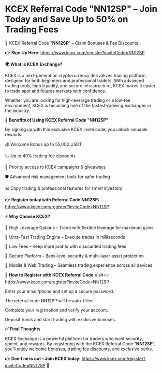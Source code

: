 # KCEX Referral Code "NN12SP" – Join Today and Save Up to 50% on Trading Fees


🚀 KCEX Referral Code "**NN12SP**" – Claim Bonuses & Fee Discounts

**👉 Sign Up Here**: https://www.kcex.com/register?inviteCode=NN12SP

**🌍 What is KCEX Exchange?**

KCEX is a next-generation cryptocurrency derivatives trading platform, designed for both beginners and professional traders. With advanced trading tools, high liquidity, and secure infrastructure, KCEX makes it easier to trade spot and futures markets with confidence.

Whether you are looking for high-leverage trading or a low-fee environment, KCEX is becoming one of the fastest-growing exchanges in the industry.

**🎁 Benefits of Using KCEX Referral Code "NN12SP"**

By signing up with this exclusive KCEX invite code, you unlock valuable rewards:

💰 Welcome Bonus up to 55,000 USDT

📉 Up to 40% trading fee discounts

🚀 Priority access to KCEX campaigns & giveaways

🛡️ Advanced risk management tools for safer trading

📊 Copy trading & professional features for smart investors

**👉 Register today with Referral Code NN12SP:**
https://www.kcex.com/register?inviteCode=NN12SP

**⚡ Why Choose KCEX?**

🔹 High Leverage Options – Trade with flexible leverage for maximum gains

🔹 Ultra-Fast Trading Engine – Execute trades in milliseconds

🔹 Low Fees – Keep more profits with discounted trading fees

🔹 Secure Platform – Bank-level security & multi-layer asset protection

🔹 Mobile & Web Trading – Seamless trading experience across all devices

**📝 How to Register with KCEX Referral Code**
Visit 👉 https://www.kcex.com/register?inviteCode=NN12SP

Enter your email/phone and set up a secure password.

The referral code NN12SP will be auto-filled.

Complete your registration and verify your account.

Deposit funds and start trading with exclusive bonuses.

**✅ Final Thoughts**

KCEX Exchange is a powerful platform for traders who want security, speed, and rewards. By registering with the KCEX Referral Code "**NN12SP**", you’ll enjoy welcome bonuses, trading fee discounts, and exclusive perks.

**👉 Don’t miss out – Join KCEX today**:
https://www.kcex.com/register?inviteCode=NN12SP
 🚀
